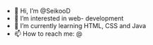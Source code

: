 - 👋 Hi, I’m @SeikooD
- 👀 I’m interested in web- development
- 🌱 I’m currently learning HTML, CSS and Java
- 📫 How to reach me: @

<!---
SeikooD/SeikooD is a ✨ special ✨ repository because its `README.md` (this file) appears on your GitHub profile.
You can click the Preview link to take a look at your changes.
--->
